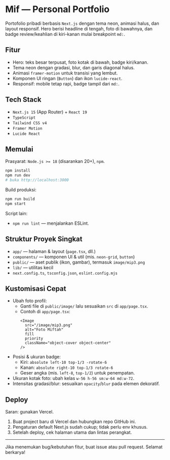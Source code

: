 # Mif — Personal Portfolio

Portofolio pribadi berbasis `Next.js` dengan tema neon, animasi halus, dan layout responsif. Hero berisi headline di tengah, foto di bawahnya, dan badge review/keahlian di kiri-kanan mulai breakpoint `md:`.

## Fitur

- Hero: teks besar terpusat, foto kotak di bawah, badge kiri/kanan.
- Tema neon dengan gradasi, blur, dan garis diagonal halus.
- Animasi `framer-motion` untuk transisi yang lembut.
- Komponen UI ringan (`Button`) dan ikon `lucide-react`.
- Responsif: mobile tetap rapi, badge tampil dari `md:`.

## Tech Stack

- `Next.js 15` (App Router) + `React 19`
- `TypeScript`
- `Tailwind CSS v4`
- `Framer Motion`
- `Lucide React`

## Memulai

Prasyarat: `Node.js >= 18` (disarankan 20+), `npm`.

```bash
npm install
npm run dev
# buka http://localhost:3000
```

Build produksi:

```bash
npm run build
npm start
```

Script lain:

- `npm run lint` — menjalankan ESLint.

## Struktur Proyek Singkat

- `app/` — halaman & layout (`page.tsx`, dll.)
- `components/` — komponen UI & util (mis. `neon-grid`, `button`)
- `public/` — aset publik (ikon, gambar), termasuk `image/mip3.png`
- `lib/` — utilitas kecil
- `next.config.ts`, `tsconfig.json`, `eslint.config.mjs`

## Kustomisasi Cepat

- Ubah foto profil:
  - Ganti file di `public/image/` lalu sesuaikan `src` di `app/page.tsx`.
  - Contoh di `app/page.tsx`:
    ```tsx
    <Image
      src="/image/mip3.png"
      alt="Foto Miftah"
      fill
      priority
      className="object-cover object-center"
    />
    ```
- Posisi & ukuran badge:
  - Kiri: `absolute left-10 top-1/3 -rotate-6`
  - Kanan: `absolute right-10 top-1/3 rotate-6`
  - Geser angka (mis. `left-8`, `top-1/2`) untuk penempatan.
- Ukuran kotak foto: ubah kelas `w-56 h-56 sm:w-64 md:w-72`.
- Intensitas gradasi/blur: sesuaikan `opacity`/`blur` pada elemen dekoratif.

## Deploy

Saran: gunakan Vercel.

1. Buat project baru di Vercel dan hubungkan repo GitHub ini.
2. Pengaturan default Next.js sudah cukup; tidak perlu env khusus.
3. Setelah deploy, cek halaman utama dan lintas perangkat.

---

Jika menemukan bug/kebutuhan fitur, buat issue atau pull request. Selamat berkarya!
